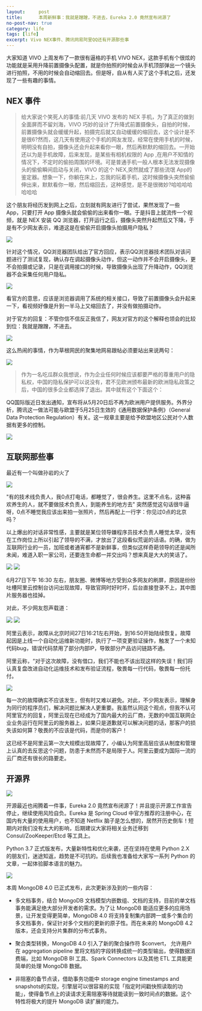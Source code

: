 ```yaml
---
layout:     post
title:      本周新鲜事：我就是蹭蹭，不进去，Eureka 2.0 竟然宣布闭源了
no-post-nav: true
category: life
tags: [life]
excerpt: Vivo NEX事件、腾讯网易阿里QQ还有开源那些事
---
```


大家知道 VIVO 上周发布了一款很有逼格的手机 VIVO NEX，这款手机有个很炫的功能就是采用升降前置摄像头配置，就是你拍照的时候会从手机顶部弹出一个镜头进行拍照，不用的时候会自动缩回去。但是呀，自从有人买了这个手机之后，还发现了一些有趣的事情。

## NEX 事件

> 给大家说个笑死人的事情:前几天 VIVO 发布的 NEX 手机，为了真正的做到全面屏而不留刘海，VIVO 巧妙的设计了升降式前置摄像头，自拍的时候，前置摄像头就会缓缓升起，拍摄完后就又自动缓缓的缩回去，这个设计是不是很6?然而，这几天有使用这个手机的网友发现，经常在使用手机的时候，明明没有自拍，摄像头还会升起来看你一眼，然后再默默的缩回去。一开始还以为是手机故障，后来发现，是某些有相机权限的 App ,在用户不知情的情况下，不定时的偷拍周围的环境。可是普通手机一般人根本无法发现摄像头的偷偷瞬间启动与关闭，VIVO 的这个 NEX,突然就成了那些流氓 App的鉴定器。想象一下，你躺在床上，忘我的玩着手机，这时候摄像头突然偷偷伸出来，默默看你一眼，然后缩回去，这种感觉，是不是很微妙?哈哈哈哈哈哈哈

这个朋友将经历发到网上之后，立刻就有网友进行了尝试，果然发现了一些 App，只要打开 App 摄像头就会偷偷的出来看你一眼。于是抖音上就流传一个视频，就是 NEX 安装 QQ 浏览器，打开运行之后，摄像头突然升起然后又下降，于是有不少网友表示，难道这是在偷偷开启摄像头拍摄用户隐私？

![](https://hunzino1.github.io/assets/images/2018/life/nex.png)

针对这个情况，QQ浏览器团队给出了官方回应，表示QQ浏览器技术团队对该问题进行了测试复现，确认存在调起摄像头动作，但这一动作并不会开启摄像头，更不会拍摄或记录，只是在调用接口的时候，导致摄像头出现了升降动作，QQ浏览器不会采集任何用户隐私。

![](https://hunzino1.github.io/assets/images/2018/life/qq.jpeg)

看官方的意思，应该是浏览器调用了系统的相关接口，导致了前置摄像头会升起来一下，看视频好像是升到一半马上又缩回去了，并没有做拍摄动作。

对于官方的回复：不管你信不信反正我信了，网友对官方的这个解释也领会的比较到位：我就是蹭蹭，不进去。

![](https://hunzino1.github.io/assets/images/2018/life/cengceng.png)

这么热闹的事情，作为草根网民的聚集地网易跟帖必须要站出来说两句：

![](https://hunzino1.github.io/assets/images/2018/life/wangyi.jpg)

> 作为一名吃瓜群众我想说，作为企业任何时候应该都要严格的尊重用户的隐私权，中国的隐私保护可以说没有，君不见欧洲颁布最新的欧洲隐私政策之后，中国的很多企业都选择了退出。其中就有这个下面这个：

QQ国际版近日发出通知，宣布将从5月20日后不再为欧洲用户提供服务。外界分析，腾讯这一做法可能与欧盟于5月25日生效的《通用数据保护条例》（General Data Protection Regulation）有关。这一规章主要是给予欧盟地区公民对个人数据有更多的控制。

![](https://hunzino1.github.io/assets/images/2018/it/qqquit.jpg)

## 互联网那些事

最近有一个叫做孙岩的火了

![](https://hunzino1.github.io/assets/images/2018/it/shuijiao.jpg)

"有的技术线负责人，我0点打电话，都睡觉了，很会养生。这里不点名，这种喜欢养生的人，就不要做技术负责人，到能养生的地方去" 突然感觉这句话很牛逼呀，0点不睡觉我应该出来拍一张照片，然后再配上一行字：你见过0点的北京吗？

以上爆出的对话非常性感，主要就是某位领导嫌程序员技术负责人睡觉太早，没有在工作岗位上所以引起了领导的不满，才放出了这段看似荒诞的话语。的确，做为互联网行业的一员，加班或者通宵都不是新鲜事，但类似这样奇葩领导的还是闻所未闻，难道入职一家公司，还要连生命都一并交出吗？想来真是大大的笑话了。

![](https://hunzino1.github.io/assets/images/2018/it/pinglun.jpg)
![](https://hunzino1.github.io/assets/images/2018/it/pinglun1.jpg)


6月27日下午 16:30 左右，朋友圈、微博等地方受到众多网友的刷屏，原因是纷纷吐槽阿里云控制台访问出现故障，导致官网时好时坏，后台直接登录不上，其中图片服务器也挂掉。

对此，不少网友怨声载道：

![](https://hunzino1.github.io/assets/images/2018/it/yun1.jpeg)
![](https://hunzino1.github.io/assets/images/2018/it/yun2.png)


阿里云表示，故障从北京时间27日16:21左右开始，到16:50开始陆续恢复。故障起因是上线一个自动化运维新功能时，执行了一项变更验证操作，触发了一个未知代码bug，错误代码禁用了部分内部IP，导致部分产品访问链路不通。

阿里云称，“对于这次故障，没有借口，我们不能也不该出现这样的失误！我们将认真复盘改进自动化运维技术和发布验证流程，敬畏每一行代码，敬畏每一份托付。

![](https://hunzino1.github.io/assets/images/2018/it/aliyun.jpg)

每一次的故障确实不应该发生，但有时又难以避免。对此，不少网友表示，理解身为同行的程序员们，解决问题比解决人更重要。我虽然认同这个观点，但我不认可阿里官方的回复，阿里云现在已经成为了国内最大的云厂商，无数的中国互联网企业业务运行在阿里云的服务器上，如果只是道歉就可以解决问题的话，那客户的损失该如何算？敬畏的不应该是代码，而是你的客户！

这已经不是阿里云第一次大规模出现故障了，小编认为阿里高层应该从制度和管理上认真的去反思这个问题，防患于未然而不是局限于人。阿里云要成为国际一流的云厂商还有很长的路要走。


## 开源界

![](https://hunzino1.github.io/assets/images/2018/springboot/eureka2.jpg)

开源最近也闹腾着一件事，Eureka 2.0 竟然宣布闭源了！并且提示开源工作宣告停止，继续使用风险自负。Eureka 是 Spring Cloud 中官方推荐的注册中心，在国内有大量的使用用户，也不知道 Netflix 脑子是怎么想的，居然开历史倒车！短期内对我们没有太大的影响，后期建议大家将相关业务迁移到 Consul/ZooKeeper/Etcd 等工具上。

Python 3.7 正式版发布，大量新特性和优化来袭，还在坚持在使用 Python 2.X 的朋友们，迷途知返，趋势是不可抗的。后续我也准备给大家写一系列 Python 的文章，一起体验脚本语言的魅力。

![](https://hunzino1.github.io/assets/images/2018/it/mongodb.jpg)

本周 MongoDB 4.0 已正式发布，此次更新涉及到的一些内容：

- 多文档事务，结合 MongoDB 文档模型内嵌数组、文档的支持，目前的单文档事务能满足绝大部分开发者的需求。为了让 MongoDB 能适应更多的应用场景，让开发变得更简单，MongoDB 4.0 将支持复制集内部跨一或多个集合的多文档事务，保证针对多个文档的更新的原子性。而在未来的 MongoDB 4.2 版本，还会支持分片集群的分布式事务。

- 聚合类型转换，MongoDB 4.0 引入了新的聚合操作符 $convert， 允许用户在 aggregation pipeline 里将文档的字段转换成统一的类型输出，使得数据消费端，比如 MongoDB BI 工具、Spark Connectors 以及其他 ETL 工具能更简单的处理 MongoDB 数据。

- 非阻塞的备节点读，借助事务功能中 storage engine timestamps and snapshots的实现，引擎层可以很容易的实现「指定时间戳快照读取的功能」，使得备节点上的读请求无需阻塞等待就能读到一致时间点的数据。这个特性将极大的提升 MongoDB 读扩展的能力。